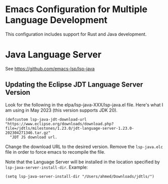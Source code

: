# Emacs Configuration for Multiple Language Development

This configuration includes support for Rust and Java development.

# Java Language Server

See https://github.com/emacs-lsp/lsp-java

## Updating the Eclipse JDT Language Server Version

Look for the following in the elpa/lsp-java-XXX/lsp-java.el file. Here's what I am using in May 2023 (this version supports JDK 20).

```
(defcustom lsp-java-jdt-download-url "https://www.eclipse.org/downloads/download.php?file=/jdtls/milestones/1.23.0/jdt-language-server-1.23.0-202304271346.tar.gz"
  "JDT JS download url.
```

Change the download URL to the desired version.  Remove the `lsp-java.elc` file in order to force emacs to recompile the file.

Note that the Language Server will be installed in the location specified by `lsp-java-server-install-dir`. Example:

```
(setq lsp-java-server-install-dir "/Users/ahmed/Downloads/jdtls/")
```
